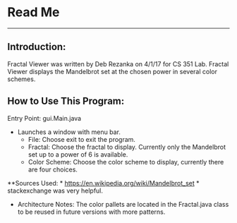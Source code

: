 # Read Me

---

## Introduction:
Fractal Viewer was written by Deb Rezanka on 4/1/17 for
CS 351 Lab. Fractal Viewer displays the Mandelbrot set at the
chosen power in several color schemes.

## How to Use This Program:
Entry Point: gui.Main.java
* Launches a window with menu bar.
    * File: Choose exit to exit the program.
    * Fractal: Choose the fractal to display. Currently only the
    Mandelbrot set up to a power of 6 is available.
    * Color Scheme: Choose the color scheme to display, currently there are
    four choices.

**Sources Used:
    * https://en.wikipedia.org/wiki/Mandelbrot_set
    * stackexchange was very helpful.

* Architecture Notes:
The color pallets are located in the Fractal.java class to be reused in future
versions with more patterns.

